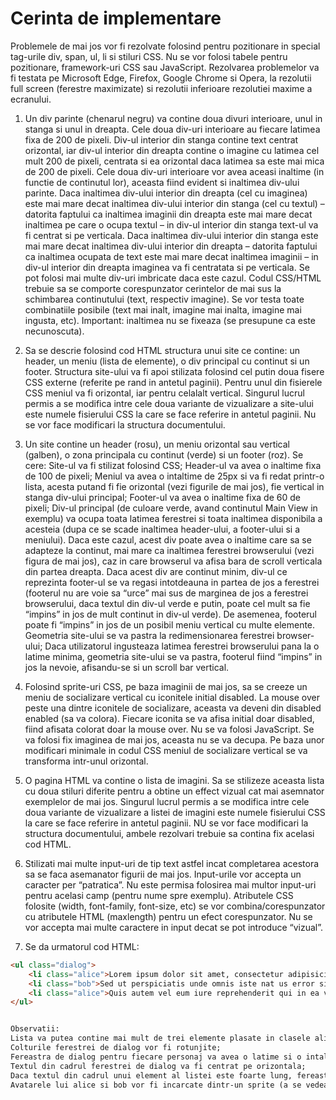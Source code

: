 <h1>Cerinta de implementare</h1>

Problemele de mai jos vor fi rezolvate folosind pentru pozitionare in special tag-urile div, span, ul, li si stiluri CSS. Nu se vor folosi tabele pentru pozitionare, framework-uri CSS sau JavaScript. Rezolvarea problemelor va fi testata pe Microsoft Edge, Firefox, Google Chrome si Opera, la rezolutii full screen (ferestre maximizate) si rezolutii inferioare rezolutiei maxime a ecranului.


1) Un div parinte (chenarul negru) va contine doua divuri interioare, unul in stanga si unul in dreapta. Cele doua div-uri interioare au fiecare latimea fixa de 200 de pixeli. Div-ul interior din stanga contine text centrat orizontal, iar div-ul interior din dreapta contine o imagine cu latimea cel mult 200 de pixeli, centrata si ea orizontal daca latimea sa este mai mica de 200 de pixeli. Cele doua div-uri interioare vor avea aceasi inaltime (in functie de continutul lor), aceasta fiind evident si inaltimea div-ului parinte. Daca inaltimea div-ului interior din dreapta (cel cu imaginea) este mai mare decat inaltimea div-ului interior din stanga (cel cu textul) – datorita faptului ca inaltimea imaginii din dreapta este mai mare decat inaltimea pe care o ocupa textul – in div-ul interior din stanga text-ul va fi centrat si pe verticala. Daca inaltimea div-ului interior din stanga este mai mare decat inaltimea div-ului interior din dreapta – datorita faptului ca inaltimea ocupata de text este mai mare decat inaltimea imaginii – in div-ul interior din dreapta imaginea va fi centratata si pe verticala. Se pot folosi mai multe div-uri imbricate daca este cazul. Codul CSS/HTML trebuie sa se comporte corespunzator cerintelor de mai sus la schimbarea continutului (text, respectiv imagine). Se vor testa toate combinatiile posibile (text mai inalt, imagine mai inalta, imagine mai ingusta, etc). Important: inaltimea nu se fixeaza (se presupune ca este necunoscuta).

2) Sa se descrie folosind cod HTML structura unui site ce contine: un header, un meniu (lista de elemente), o div principal cu continut si un footer. Structura site-ului va fi apoi stilizata folosind cel putin doua fisere CSS externe (referite pe rand in antetul paginii). Pentru unul din fisierele CSS meniul va fi orizontal, iar pentru celalalt vertical. Singurul lucrul permis a se modifica intre cele doua variante de vizualizare a site-ului este numele fisierului CSS la care se face referire in antetul paginii. Nu se vor face modificari la structura documentului.

3) Un site contine un header (rosu), un meniu orizontal sau vertical (galben), o zona principala cu continut (verde) si un footer (roz). Se cere:
Site-ul va fi stilizat folosind CSS;
Header-ul va avea o inaltime fixa de 100 de pixeli;
Meniul va avea o intaltime de 25px si va fi redat printr-o lista, acesta putand fi fie orizontal (vezi figurile de mai jos), fie vertical in stanga div-ului principal; Footer-ul va avea o inaltime fixa de 60 de pixeli; Div-ul principal (de culoare verde, avand continutul Main View in exemplu) va ocupa toata latimea ferestrei si toata inaltimea disponibila a acesteia (dupa ce se scade inaltimea header-ului, a footer-ului si a meniului). Daca este cazul, acest div poate avea o inaltime care sa se adapteze la continut, mai mare ca inaltimea ferestrei browserului (vezi figura de mai jos), caz in care browserul va afisa bara de scroll verticala din partea dreapta. Daca acest div are continut minim, div-ul ce reprezinta footer-ul se va regasi intotdeauna in partea de jos a ferestrei (footerul nu are voie sa “urce” mai sus de marginea de jos a ferestrei browserului, daca textul din div-ul verde e putin, poate cel mult sa fie “impins” in jos de mult continut in div-ul verde). De asemenea, footerul poate fi “impins” in jos de un posibil meniu vertical cu multe elemente. Geometria site-ului se va pastra la redimensionarea ferestrei browser-ului; Daca utilizatorul ingusteaza latimea ferestrei browserului pana la o latime minima, geometria site-ului se va pastra, footerul fiind “impins” in jos la nevoie, afisandu-se si un scroll bar vertical.

4) Folosind sprite-uri CSS, pe baza imaginii de mai jos, sa se creeze un meniu de socializare vertical cu iconitele initial disabled. La mouse over peste una dintre iconitele de socializare, aceasta va deveni din disabled enabled (sa va colora). Fiecare iconita se va afisa initial doar disabled, fiind afisata colorat doar la mouse over. Nu se va folosi JavaScript. Se va folosi fix imaginea de mai jos, aceasta nu se va decupa. Pe baza unor modificari minimale in codul CSS meniul de socializare vertical se va transforma intr-unul orizontal.

5) O pagina HTML va contine o lista de imagini. Sa se stilizeze aceasta lista cu doua stiluri diferite pentru a obtine un effect vizual cat mai asemnator exemplelor de mai jos. Singurul lucrul permis a se modifica intre cele doua variante de vizualizare a listei de imagini este numele fisierului CSS la care se face referire in antetul paginii. NU se vor face modificari la structura documentului, ambele rezolvari trebuie sa contina fix acelasi cod HTML.

6) Stilizati mai multe input-uri de tip text astfel incat completarea acestora sa se faca asemanator figurii de mai jos. Input-urile vor accepta un caracter per “patratica”. Nu este permisa folosirea mai multor input-uri pentru acelasi camp (pentru nume spre exemplu). Atributele CSS folosite (width, font-family, font-size, etc) se vor combina/corespunzator cu atributele HTML (maxlength) pentru un efect corespunzator. Nu se vor accepta mai multe caractere in input decat se pot introduce “vizual”.

7) Se da urmatorul cod HTML:
```html
<ul class="dialog">
    <li class="alice">Lorem ipsum dolor sit amet, consectetur adipisicing elit</li>
    <li class="bob">Sed ut perspiciatis unde omnis iste nat us error sit voluptatem accusantium doloremque laudantium, totam rem aperiam, eaque ipsa quae ab illo inventore veritatis et quasi architecto beatae vitae dicta sunt</li>
    <li class="alice">Quis autem vel eum iure reprehenderit qui in ea voluptate velit esse</li>
</ul>


Observatii:
Lista va putea contine mai mult de trei elemente plasate in clasele alice, bob (eventual si alte “personaje”);
Colturile ferestrei de dialog vor fi rotunjite;
Fereastra de dialog pentru fiecare personaj va avea o latime si o intaltime minima, valori ce se vor adapta in functie de dimensiunea textului spus de fiecare personaj si de dimensiunile ferestrei browserului;
Textul din cadrul ferestrei de dialog va fi centrat pe orizontala;
Daca textul din cadrul unui element al listei este foarte lung, fereastra de dialog “rostita” de alice sau bob se va redimensiona pe latime daca fereastra browserului permite si apoi pe inaltime, pastrand insa constante proportiile colturilor (nu se va redimensiona fereastra de dialog fara pastrarea proportiilor acesteia);
Avatarele lui alice si bob vor fi incarcate dintr-un sprite (a se vedea problema 4).
